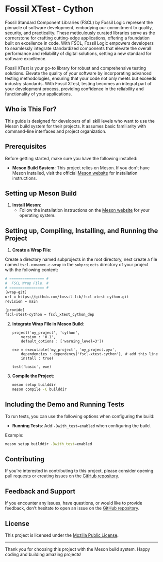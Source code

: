 # Fossil XTest - **Cython**

Fossil Standard Component Libraries (FSCL) by Fossil Logic represent the pinnacle of software development, embodying our commitment to quality, security, and practicality. These meticulously curated libraries serve as the cornerstone for crafting cutting-edge applications, offering a foundation built on excellence in code. With FSCL, Fossil Logic empowers developers to seamlessly integrate standardized components that elevate the overall performance and reliability of digital solutions, setting a new standard for software excellence.

Fossil XTest is your go-to library for robust and comprehensive testing solutions. Elevate the quality of your software by incorporating advanced testing methodologies, ensuring that your code not only meets but exceeds industry standards. With Fossil XTest, testing becomes an integral part of your development process, providing confidence in the reliability and functionality of your applications.

## Who is This For?

This guide is designed for developers of all skill levels who want to use the Meson build system for their projects. It assumes basic familiarity with command-line interfaces and project organization.

## Prerequisites

Before getting started, make sure you have the following installed:

- **Meson Build System**: This project relies on Meson. If you don't have Meson installed, visit the official [Meson website](https://mesonbuild.com/Getting-meson.html) for installation instructions.

## Setting up Meson Build

1. **Install Meson**:
   - Follow the installation instructions on the [Meson website](https://mesonbuild.com/Getting-meson.html) for your operating system.

## Setting up, Compiling, Installing, and Running the Project

1. **Create a Wrap File**:

Create a directory named subprojects in the root directory, next create a file named `tscl-x<name>-c.wrap` in the `subprojects` directory of your project with the following content:

   ```bash
   # ================ #
   #  FSCL Wrap File. #
   # ================ #
   [wrap-git]
   url = https://github.com/fossil-lib/fscl-xtest-cython.git
   revision = main
   
   [provide]
   fscl-xtest-cython = fscl_xtest_cython_dep
   ```

2. **Integrate Wrap File in Meson Build**:
   ```meson
   project('my_project', 'cython',
       version : '0.1',
       default_options : ['warning_level=3'])

   exe = executable('my_project', 'my_project.pyx',
       dependencies : dependency('fscl-xtest-cython'), # add this line
       install : true)

   test('basic', exe)
   ```

3. **Compile the Project**:
   ```bash
   meson setup builddir
   meson compile -C builddir
   ```

## Including the Demo and Running Tests

To run tests, you can use the following options when configuring the build:

- **Running Tests**: Add `-Dwith_test=enabled` when configuring the build.

Example:

```bash
meson setup builddir -Dwith_test=enabled
```

## Contributing

If you're interested in contributing to this project, please consider opening pull requests or creating issues on the [GitHub repository](https://github.com/fossil-lib/fscl-xtest-cython).

## Feedback and Support

If you encounter any issues, have questions, or would like to provide feedback, don't hesitate to open an issue on the [GitHub repository](https://github.com/fossil-lib/fscl-xtest-cython/issues).

## License

This project is licensed under the [Mozilla Public License](LICENSE).

---

Thank you for choosing this project with the Meson build system. Happy coding and building amazing projects!
